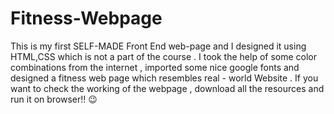 # Fitness-Webpage
This is my first SELF-MADE Front End web-page and  I designed it using HTML,CSS which is not a part of the course . I took the help of some color combinations from the internet , imported some nice google fonts and designed a fitness web page which resembles real - world Website . If you want to check the working of the webpage , download all the resources and run it on browser!! 😉
